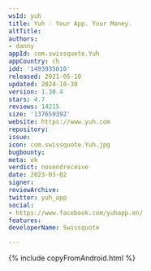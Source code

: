 ```yaml
---
wsId: yuh
title: Yuh - Your App. Your Money.
altTitle: 
authors:
- danny
appId: com.swissquote.Yuh
appCountry: ch
idd: '1493935010'
released: 2021-05-10
updated: 2024-10-30
version: 1.30.4
stars: 4.7
reviews: 14215
size: '137659392'
website: https://www.yuh.com
repository: 
issue: 
icon: com.swissquote.Yuh.jpg
bugbounty: 
meta: ok
verdict: nosendreceive
date: 2023-03-02
signer: 
reviewArchive: 
twitter: yuh_app
social:
- https://www.facebook.com/yuhapp.en/
features: 
developerName: Swissquote

---
```


{% include copyFromAndroid.html %}
